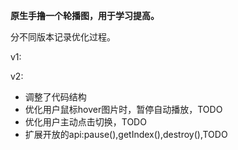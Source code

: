 <strong>原生手撸一个轮播图，用于学习提高。</strong>
<p>分不同版本记录优化过程。</p>
<p>v1:</p>
<section>
    <p>v2:</p>
    <ul>
        <li>调整了代码结构</li>
        <li>优化用户鼠标hover图片时，暂停自动播放，TODO</li>
        <li>优化用户主动点击切换，TODO</li>
        <li>扩展开放的api:pause(),getIndex(),destroy(),TODO</li>
    </ul>
</section>